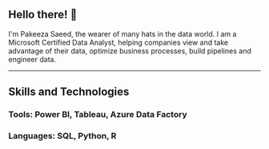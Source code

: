 ## Hello there! 👋 

I'm Pakeeza Saeed, the wearer of many hats in the data world. I am a Microsoft Certified Data Analyst, helping companies view and take advantage of their data, optimize business processes, build pipelines and engineer data. 

---------------------------------------------------------------------------------------------------------------------------------------------------------------------------------------------------------------------------------------------------------

## Skills and Technologies
### Tools: Power BI, Tableau, Azure Data Factory
### Languages: SQL, Python, R 

<!--
**PakeezaSaeed/pakeezasaeed** is a ✨ _special_ ✨ repository because its `README.md` (this file) appears on your GitHub profile.

Here are some ideas to get you started:

- 🔭 I’m currently working on ...
- 🌱 I’m currently learning ...
- 👯 I’m looking to collaborate on ...
- 🤔 I’m looking for help with ...
- 💬 Ask me about ...
- 📫 How to reach me: ...
- 😄 Pronouns: ...
- ⚡ Fun fact: ...
-->
